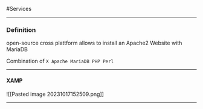 #Services 

---
### Definition

open-source cross plattform
allows to install an Apache2 Website with MariaDB

Combination of  `X Apache MariaDB PHP Perl`

---
#### XAMP

![[Pasted image 20231017152509.png]]

---
